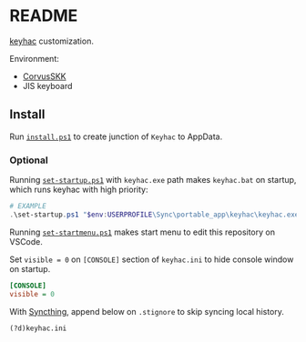 # README

[keyhac](https://github.com/crftwr/keyhac) customization.

Environment:

- [CorvusSKK](https://github.com/nathancorvussolis/corvusskk)
- JIS keyboard


## Install

Run [`install.ps1`](./install.ps1) to create junction of `Keyhac` to AppData.

### Optional

Running [`set-startup.ps1`](./set-startup.ps1) with `keyhac.exe` path makes `keyhac.bat` on startup, which runs keyhac with high priority:

```PowerShell
# EXAMPLE
.\set-startup.ps1 "$env:USERPROFILE\Sync\portable_app\keyhac\keyhac.exe"
```

Running [`set-startmenu.ps1`](./set-startmenu.ps1) makes start menu to edit this repository on VSCode.

Set `visible = 0` on `[CONSOLE]` section of `keyhac.ini` to hide console window on startup.

```ini
[CONSOLE]
visible = 0
```

With [Syncthing](https://syncthing.net/), append below on `.stignore` to skip syncing local history.

```
(?d)keyhac.ini
```




